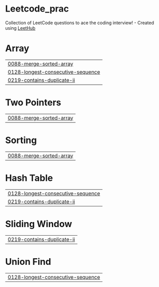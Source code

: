 # Leetcode_prac
Collection of LeetCode questions to ace the coding interview! - Created using [LeetHub](https://github.com/QasimWani/LeetHub)


# Array
|  |
| ------- |
| [0088-merge-sorted-array](https://github.com/chiragjain009/Leetcode_prac/tree/master/0088-merge-sorted-array) |
| [0128-longest-consecutive-sequence](https://github.com/chiragjain009/Leetcode_prac/tree/master/0128-longest-consecutive-sequence) |
| [0219-contains-duplicate-ii](https://github.com/chiragjain009/Leetcode_prac/tree/master/0219-contains-duplicate-ii) |
# Two Pointers
|  |
| ------- |
| [0088-merge-sorted-array](https://github.com/chiragjain009/Leetcode_prac/tree/master/0088-merge-sorted-array) |
# Sorting
|  |
| ------- |
| [0088-merge-sorted-array](https://github.com/chiragjain009/Leetcode_prac/tree/master/0088-merge-sorted-array) |
# Hash Table
|  |
| ------- |
| [0128-longest-consecutive-sequence](https://github.com/chiragjain009/Leetcode_prac/tree/master/0128-longest-consecutive-sequence) |
| [0219-contains-duplicate-ii](https://github.com/chiragjain009/Leetcode_prac/tree/master/0219-contains-duplicate-ii) |
# Sliding Window
|  |
| ------- |
| [0219-contains-duplicate-ii](https://github.com/chiragjain009/Leetcode_prac/tree/master/0219-contains-duplicate-ii) |
# Union Find
|  |
| ------- |
| [0128-longest-consecutive-sequence](https://github.com/chiragjain009/Leetcode_prac/tree/master/0128-longest-consecutive-sequence) |